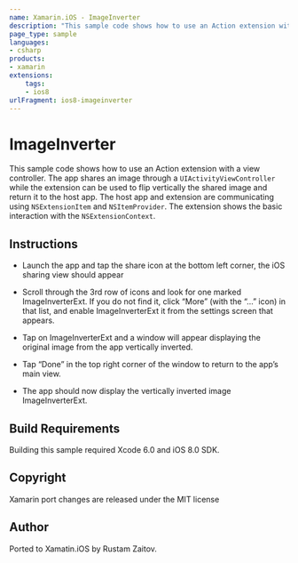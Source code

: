 ```yaml
---
name: Xamarin.iOS - ImageInverter
description: "This sample code shows how to use an Action extension with a view controller. The app shares an image through a UIActivityViewController (iOS8)"
page_type: sample
languages:
- csharp
products:
- xamarin
extensions:
    tags:
    - ios8
urlFragment: ios8-imageinverter
---
```

# ImageInverter

This sample code shows how to use an Action extension with a view
controller. The app shares an image through a
`UIActivityViewController` while the extension can be used to flip
vertically the shared image and return it to the host app. The host
app and extension are communicating using `NSExtensionItem` and
`NSItemProvider`. The extension shows the basic interaction with the
`NSExtensionContext`.


## Instructions

* Launch the app and tap the share icon at the bottom left corner, the
  iOS sharing view should appear

* Scroll through the 3rd row of icons and look for one marked
  ImageInverterExt. If you do not find it, click “More” (with the “…”
  icon) in that list, and enable ImageInverterExt it from the settings
  screen that appears.

* Tap on ImageInverterExt and a window will appear displaying the
  original image from the app vertically inverted.

* Tap “Done” in the top right corner of the window to return to the
  app’s main view.

* The app should now display the vertically inverted image
  ImageInverterExt.

## Build Requirements

Building this sample required Xcode 6.0 and iOS 8.0 SDK.

## Copyright

Xamarin port changes are released under the MIT license

## Author

Ported to Xamatin.iOS by Rustam Zaitov.
